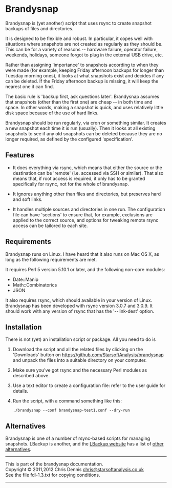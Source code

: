 Brandysnap
==========

Brandysnap is (yet another) script that uses rsync to create snapshot
backups of files and directories.

It is designed to be flexible and robust.  In particular, it copes well
with situations where snapshots are not created as regularly as they
should be.  This can be for a variety of reasons -- hardware failure,
operator failure, weekends, holidays, someone forgot to plug in the 
external USB drive, etc.

Rather than assigning 'importance' to snapshots according to when they
were made (for example, keeping Friday afternoon backups for longer
than Tuesday morning ones), it looks at what snapshots exist and 
decides if any can be deleted.  If the Friday afternoon backup is
missing, it will keep the nearest one it can find.

The basic rule is 'backup first, ask questions later'.  Brandysnap 
assumes that snapshots (other than the first one) are cheap -- in both 
time and space.  In other 
words, making a snapshot is quick, and uses relatively little disk 
space because of the use of hard links.

Brandysnap should be run regularly, via cron or something similar.  It 
creates a new snapshot each time it is run (usually).
Then it looks at all existing snapshots to see if any old
snapshots can be deleted because they are no longer required, as
defined by the configured 'specification'.  

Features
--------

* It does everything via rsync, which means that either the source or 
the destination can be 'remote' (i.e. accessed via SSH or similar).  That also 
means that, if root access is required, it only has to be granted specifically
for rsync, not for the whole of brandysnap.

* It ignores anything other than files and directories, but preserves hard
and soft links. 

* It handles multiple sources and directories in one run.  The configuration file
can have 'sections' to ensure that, for example, exclusions are applied to the correct
source, and options for tweaking remote rsync access can be tailored to 
each site.

Requirements
------------

Brandysnap runs on Linux.
I have heard that it also runs on Mac OS X, as long as the following
requirements are met.

It requires Perl 5 version 5.10.1 or later, and the following non-core modules:

* Date::Manip
* Math::Combinatorics	
* JSON

It also requires rsync, which should available in your version of Linux.
Brandysnap has been developed with rsync version 3.0.7 and 3.0.9.  It should work with 
any version of rsync that has the '--link-dest' option.


Installation
------------

There is not (yet) an installation script or package.  All you need to do is

1.  Download the script and all the related files by clicking on the
    'Downloads' button on https://github.com/StarsoftAnalysis/brandysnap
    and unpack the files into a suitable directory on your computer.

2.  Make sure you've got rsync and the necessary Perl modules as described above.

3.  Use a text editor to create a configuration file: refer to the user guide for details.

4.  Run the script, with a command something like this:

        ./brandysnap --conf brandysnap-test1.conf --dry-run

Alternatives
------------

Brandysnap is one of a number of rsync-based scripts for managing snapshots.
LBackup is another, and the [LBackup website](http://www.lbackup.org/) has a list 
of [other alternatives](http://www.lbackup.org/alternatives).

**************************************************************
This is part of the brandysnap documentation.<br>
Copyright &copy; 2011,2012  Chris Dennis  chris@starsoftanalysis.co.uk<br>
See the file fdl-1.3.txt for copying conditions.
**************************************************************
 
